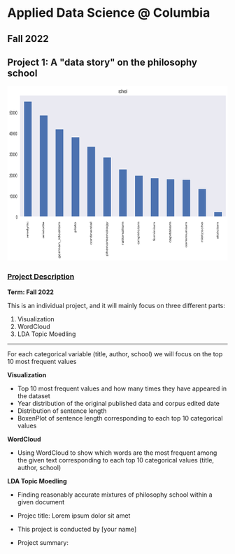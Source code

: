 # Applied Data Science @ Columbia
## Fall 2022
## Project 1: A "data story" on the philosophy school

<img src="figs/output_14_2.png" width="700" height="400">

### [Project Description](doc/)
**Term: Fall 2022**

This is an individual project, and it will mainly focus on three different parts:

1. Visualization 
2. WordCloud
3. LDA Topic Moedling

---
For each categorical variable (title, author, school) we will focus on the top 10 most frequent values

**Visualization**
+ Top 10 most frequent values and how many times they have appeared in the dataset
+ Year distribution of the original published data and corpus edited date
+ Distribution of sentence length
+ BoxenPlot of sentence length corresponding to each top 10 categorical values


**WordCloud**
+ Using WordCloud to show which words are the most frequent among the given text corresponding to each top 10 categorical values (title, author, school)

**LDA Topic Moedling**

+ Finding reasonably accurate mixtures of philosophy school within a given document





+ Projec title: Lorem ipsum dolor sit amet
+ This project is conducted by [your name]

+ Project summary: 
